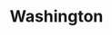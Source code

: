 ---
title: "Washington"
hashtag: washington
borders:
  - Canada
  - Columbia River
  - Idaho
  - Oregon
  - Pacific Ocean
tags:
  - State
  - Puget Sound
  - United States
---
